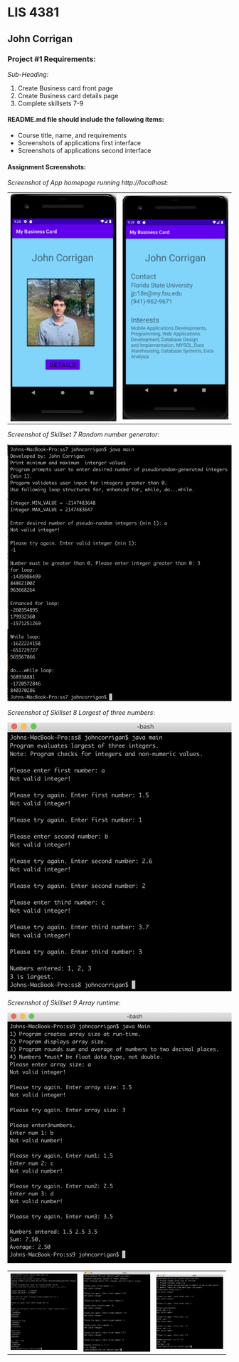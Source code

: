 # LIS 4381

## John Corrigan

### Project #1 Requirements:

*Sub-Heading:*

1. Create Business card front page
2. Create Business card details page
3. Complete skillsets 7-9

#### README.md file should include the following items:

* Course title, name, and requirements
* Screenshots of applications first interface
* Screenshots of applications second interface


#### Assignment Screenshots:

*Screenshot of App homepage running http://localhost*:

<table><tr>
<td> <img src="img/p1_main.png" alt="Drawing" style="width: 250px;"/> </td>
<td> <img src="img/p1_details.png" alt="Drawing" style="width: 250px;"/> </td>
</tr></table>

*Screenshot of Skillset 7 Random number generator*:

![Skillset 7 Random number generator](img/ss7_screenshot.png)

*Screenshot of Skillset 8 Largest of three numbers*:

![Skillset 8 largest 3 numbers](img/ss8_screenshot.png)

*Screenshot of Skillset 9 Array runtime*:

![Skillset 9 Array Runtime](img/ss9_screenshot.png)

<table><tr>
<td> <img src="img/ss7_screenshot.png" alt="Drawing" style="width: 150px;"/> </td>
<td> <img src="img/ss8_screenshot.png" alt="Drawing" style="width: 150px;"/> </td>
<td> <img src="img/ss9_screenshot.png" alt="Drawing" style="width: 150px;"/> </td>
</tr></table>